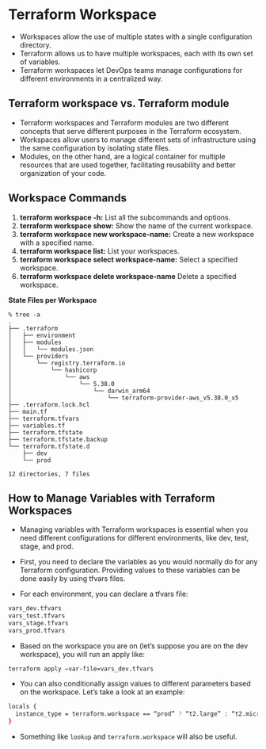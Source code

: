 # Terraform Workspace

- Workspaces allow the use of multiple states with a single configuration directory.
- Terraform allows us to have multiple workspaces, each with its own set of variables.
- Terraform workspaces let DevOps teams manage configurations for different environments in a centralized way.

## Terraform workspace vs. Terraform module
- Terraform workspaces and Terraform modules are two different concepts that serve different purposes in the Terraform ecosystem. 
- Workspaces allow users to manage different sets of infrastructure using the same configuration by isolating state files. 
- Modules, on the other hand, are a logical container for multiple resources that are used together, facilitating reusability and better organization of your code.

## Workspace Commands

1. **terraform workspace -h:** List all the subcommands and options.
2. **terraform workspace show:** Show the name of the current workspace.
3. **terraform workspace new workspace-name:** Create a new workspace with a specified name.
4. **terraform workspace list:** List your workspaces.
5. **terraform workspace select workspace-name:** Select a specified workspace.
6. **terraform workspace delete workspace-name** Delete a specified workspace.

**State Files per Workspace**
```
% tree -a
.
├── .terraform
│   ├── environment
│   ├── modules
│   │   └── modules.json
│   └── providers
│       └── registry.terraform.io
│           └── hashicorp
│               └── aws
│                   └── 5.38.0
│                       └── darwin_arm64
│                           └── terraform-provider-aws_v5.38.0_x5
├── .terraform.lock.hcl
├── main.tf
├── terraform.tfvars
├── variables.tf
├── terraform.tfstate
├── terraform.tfstate.backup
└── terraform.tfstate.d
    ├── dev
    └── prod

12 directories, 7 files
```
## How to Manage Variables with Terraform Workspaces
- Managing variables with Terraform workspaces is essential when you need different configurations for different environments, like dev, test, stage, and prod. 

- First, you need to declare the variables as you would normally do for any Terraform configuration. Providing values to these variables can be done easily by using tfvars files.

- For each environment, you can declare a tfvars file:
```sh
vars_dev.tfvars
vars_test.tfvars
vars_stage.tfvars
vars_prod.tfvars
```
- Based on the workspace you are on (let’s suppose you are on the dev workspace), you will run an apply like:

```terraform apply –var-file=vars_dev.tfvars```
- You can also conditionally assign values to different parameters based on the workspace. Let’s take a look at an example:
```sh
locals {
  instance_type = terraform.workspace == “prod” ? “t2.large” : “t2.micro”
}
```
- Something like `lookup` and `terraform.workspace` will also be useful.
